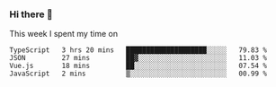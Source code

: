 ### Hi there 👋

<!--
**qiruohan/qiruohan** is a ✨ _special_ ✨ repository because its `README.md` (this file) appears on your GitHub profile.

Here are some ideas to get you started:

- 🔭 I’m currently working on ...
- 🌱 I’m currently learning ...
- 👯 I’m looking to collaborate on ...
- 🤔 I’m looking for help with ...
- 💬 Ask me about ...
- 📫 How to reach me: ...
- 😄 Pronouns: ...
- ⚡ Fun fact: ...
-->

This week I spent my time on 
<!--START_SECTION:waka-->
```text
TypeScript   3 hrs 20 mins   ████████████████████░░░░░   79.83 % 
JSON         27 mins         ██▓░░░░░░░░░░░░░░░░░░░░░░   11.03 % 
Vue.js       18 mins         ██░░░░░░░░░░░░░░░░░░░░░░░   07.54 % 
JavaScript   2 mins          ▒░░░░░░░░░░░░░░░░░░░░░░░░   00.99 % 
```
<!--END_SECTION:waka-->
